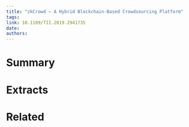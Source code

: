 ```yaml
---
title: "zkCrowd — A Hybrid Blockchain-Based Crowdsourcing Platform"
tags: 
link: 10.1109/TII.2019.2941735
date:
authors:
---
```


# Summary

# Extracts

# Related
